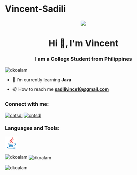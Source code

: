 # Vincent-Sadili

<div align="center">
<img src="https://media.giphy.com/media/CejgjCH1xO0WNhZxR5/giphy.gif" align="center" style="width: 2000" />
</div>  
<h1 align="center">Hi 👋, I'm Vincent</h1>
<h3 align="center">I am a College Student from Philippines</h3>

<p align="left"> <img src="https://komarev.com/ghpvc/?username=dkoalam&label=Profile%20views&color=0e75b6&style=flat" alt="dkoalam" /> </p>

- 🌱 I’m currently learning **Java**

- 📫 How to reach me **sadilivince18@gmail.com**

<h3 align="left">Connect with me:</h3>
<p align="left">
<a href="https://instagram.com/cntsdl" target="blank"><img align="center" src="https://raw.githubusercontent.com/rahuldkjain/github-profile-readme-generator/master/src/images/icons/Social/instagram.svg" alt="cntsdl" height="30" width="40" /></a>
<a href="https://open.spotify.com/user/22gufvfnye5eisocp35fe6zxi?si=AP0CzbcvRcylljiAY6TC3Q&utm_source=copy-link" target="blank"><img align="center" src="https://upload.wikimedia.org/wikipedia/commons/thumb/7/74/Spotify_App_Logo.svg/2048px-Spotify_App_Logo.svg.png" alt="cntsdl" height="40" width="40" /></a>
</p>

<h3 align="left">Languages and Tools:</h3>
<p align="left"> 
<a href="https://www.java.com" target="_blank" rel="noreferrer"> <img src="https://raw.githubusercontent.com/devicons/devicon/master/icons/java/java-original.svg" alt="java" width="40" height="40"/> </a> 
</p>

<p><img align="left" src="https://github-readme-stats.vercel.app/api/top-langs?username=dkoalam&show_icons=true&locale=en&layout=compact" alt="dkoalam" /></p>

<p>&nbsp;<img align="center" src="https://github-readme-stats.vercel.app/api?username=dkoalam&show_icons=true&locale=en" alt="dkoalam" /></p>

<p><img align="center" src="https://github-readme-streak-stats.herokuapp.com/?user=dkoalam&" alt="dkoalam" /></p>
